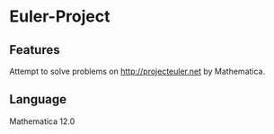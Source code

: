 # Euler-Project

## Features
Attempt to solve problems on <http://projecteuler.net> by Mathematica.

## Language
Mathematica 12.0
